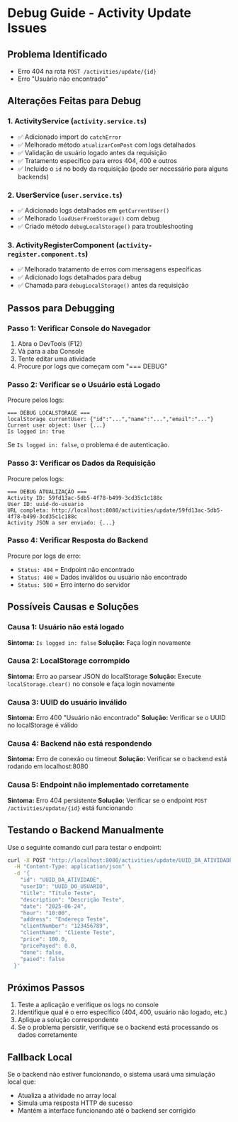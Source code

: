 # Debug Guide - Activity Update Issues

## Problema Identificado
- Erro 404 na rota `POST /activities/update/{id}`
- Erro "Usuário não encontrado"

## Alterações Feitas para Debug

### 1. ActivityService (`activity.service.ts`)
- ✅ Adicionado import do `catchError`
- ✅ Melhorado método `atualizarComPost` com logs detalhados
- ✅ Validação de usuário logado antes da requisição
- ✅ Tratamento específico para erros 404, 400 e outros
- ✅ Incluído o `id` no body da requisição (pode ser necessário para alguns backends)

### 2. UserService (`user.service.ts`)
- ✅ Adicionado logs detalhados em `getCurrentUser()`
- ✅ Melhorado `loadUserFromStorage()` com debug
- ✅ Criado método `debugLocalStorage()` para troubleshooting

### 3. ActivityRegisterComponent (`activity-register.component.ts`)
- ✅ Melhorado tratamento de erros com mensagens específicas
- ✅ Adicionado logs detalhados para debug
- ✅ Chamada para `debugLocalStorage()` antes da requisição

## Passos para Debugging

### Passo 1: Verificar Console do Navegador
1. Abra o DevTools (F12)
2. Vá para a aba Console
3. Tente editar uma atividade
4. Procure por logs que começam com "=== DEBUG"

### Passo 2: Verificar se o Usuário está Logado
Procure pelos logs:
```
=== DEBUG LOCALSTORAGE ===
localStorage currentUser: {"id":"...","name":"...","email":"..."}
Current user object: User {...}
Is logged in: true
```

Se `Is logged in: false`, o problema é de autenticação.

### Passo 3: Verificar os Dados da Requisição
Procure pelos logs:
```
=== DEBUG ATUALIZAÇÃO ===
Activity ID: 59fd13ac-5db5-4f78-b499-3cd35c1c188c
User ID: uuid-do-usuario
URL completa: http://localhost:8080/activities/update/59fd13ac-5db5-4f78-b499-3cd35c1c188c
Activity JSON a ser enviado: {...}
```

### Passo 4: Verificar Resposta do Backend
Procure por logs de erro:
- `Status: 404` = Endpoint não encontrado
- `Status: 400` = Dados inválidos ou usuário não encontrado
- `Status: 500` = Erro interno do servidor

## Possíveis Causas e Soluções

### Causa 1: Usuário não está logado
**Sintoma:** `Is logged in: false`
**Solução:** Faça login novamente

### Causa 2: LocalStorage corrompido
**Sintoma:** Erro ao parsear JSON do localStorage
**Solução:** Execute `localStorage.clear()` no console e faça login novamente

### Causa 3: UUID do usuário inválido
**Sintoma:** Erro 400 "Usuário não encontrado"
**Solução:** Verificar se o UUID no localStorage é válido

### Causa 4: Backend não está respondendo
**Sintoma:** Erro de conexão ou timeout
**Solução:** Verificar se o backend está rodando em localhost:8080

### Causa 5: Endpoint não implementado corretamente
**Sintoma:** Erro 404 persistente
**Solução:** Verificar se o endpoint `POST /activities/update/{id}` está funcionando

## Testando o Backend Manualmente

Use o seguinte comando curl para testar o endpoint:

```bash
curl -X POST "http://localhost:8080/activities/update/UUID_DA_ATIVIDADE" \
  -H "Content-Type: application/json" \
  -d '{
    "id": "UUID_DA_ATIVIDADE",
    "userID": "UUID_DO_USUARIO",
    "title": "Título Teste",
    "description": "Descrição Teste",
    "date": "2025-06-24",
    "hour": "10:00",
    "address": "Endereço Teste",
    "clientNumber": "123456789",
    "clientName": "Cliente Teste",
    "price": 100.0,
    "pricePayed": 0.0,
    "done": false,
    "paied": false
  }'
```

## Próximos Passos

1. Teste a aplicação e verifique os logs no console
2. Identifique qual é o erro específico (404, 400, usuário não logado, etc.)
3. Aplique a solução correspondente
4. Se o problema persistir, verifique se o backend está processando os dados corretamente

## Fallback Local

Se o backend não estiver funcionando, o sistema usará uma simulação local que:
- Atualiza a atividade no array local
- Simula uma resposta HTTP de sucesso
- Mantém a interface funcionando até o backend ser corrigido
